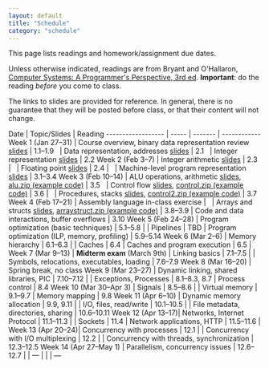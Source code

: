 ```yaml
---
layout: default
title: "Schedule"
category: "schedule"
---
```


This page lists readings and homework/assignment due dates.

Unless otherwise indicated, readings are from Bryant and O'Hallaron, [Computer Systems: A Programmer's Perspective, 3rd ed](https://csapp.cs.cmu.edu/).  **Important**: do the reading *before* you come to class.

The links to slides are provided for reference.  In general, there is no guarantee that they will be posted before class, or that their content will not change.

Date               | Topic/Slides | Reading
------------------ | ----- | ------- | ------------
Week 1 (Jan 27–31) | Course overview, binary data representation review [slides](lectures/lecture01-public.pdf) | 1.1–1.9
&nbsp;             | Data representation, addresses [slides](lectures/lecture02-public.pdf) | 2.1
&nbsp;             | Integer representation [slides](lectures/lecture03-public.pdf) | 2.2
Week 2 (Feb 3–7)   | Integer arithmetic [slides](lectures/lecture04-public.pdf) | 2.3 |
&nbsp;             | Floating point [slides](lectures/lecture05-public.pdf) | 2.4 |
&nbsp;             | Machine-level program representation [slides](lectures/lecture06-public.pdf) | 3.1–3.4
Week 3 (Feb 10–14) | ALU operations, arithmetic [slides](lectures/lecture07-public.pdf), [alu.zip (example code)](lectures/alu.zip) | 3.5
&nbsp;             | Control flow [slides](lectures/lecture08-public.pdf), [control.zip (example code)](lectures/control.zip) | 3.6 |
&nbsp;             | Procedures, stacks [slides](lectures/lecture09-public.pdf), [control2.zip (example code)](lectures/control2.zip) | 3.7
Week 4 (Feb 17–21) | Assembly language in-class exercise | 
&nbsp;             | Arrays and structs [slides](lectures/lecture10-public.pdf), [arraystruct.zip (example code)](lectures/arraystruct.zip) | 3.8–3.9
                   | Code and data interactions, buffer overflows | 3.10
Week 5 (Feb 24–28) | Program optimization (basic techniques) | 5.1–5.8 |
                   | Pipelines | TBD
                   | Program optimization (ILP, memory, profiling) | 5.9–5.14
Week 6 (Mar 2–6)   | Memory hierarchy | 6.1–6.3 |
                   | Caches | 6.4
                   | Caches and program execution | 6.5 |
Week 7 (Mar 9–13)  | **Midterm exam** (March 9th)
                   | Linking basics | 7.1–7.5 |
                   | Symbols, relocations, executables, loading | 7.6–7.9
Week 8 (Mar 16–20) | Spring break, no class
Week 9 (Mar 23–27) | Dynamic linking, shared libraries, PIC | 7.10–7.12 |
                   | Exceptions, Processes | 8.1–8.3, 8.7
                   | Process control | 8.4
Week 10 (Mar 30–Apr 3) | Signals | 8.5–8.6 |
                   | Virtual memory | 9.1–9.7
                   | Memory mapping | 9.8
Week 11 (Apr 6–10) | Dynamic memory allocation | 9.9, 9.11 |
                   | I/O, files, read/write | 10.1–10.5 |
                   | File metadata, directories, sharing | 10.6–10.11
Week 12 (Apr 13–17)| Networks, Internet Protocol | 11.1–11.3 |
                   | Sockets | 11.4
                   | Network applications, HTTP | 11.5–11.6 |
Week 13 (Apr 20–24)| Concurrency with processes | 12.1 |
                   | Concurrency with I/O multiplexing | 12.2 |
                   | Concurrency with threads, synchronization | 12.3–12.5
Week 14 (Apr 27–May 1) | Parallelism, concurrency issues | 12.6–12.7 |
                   | — | |
                   | —                
